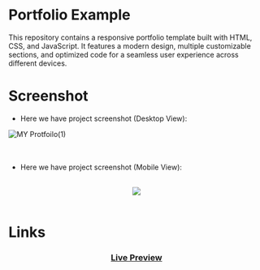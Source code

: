 # Portfolio Example
This repository contains a responsive portfolio template built with HTML, CSS, and JavaScript. It features a modern design, multiple customizable sections, and optimized code for a seamless user experience across different devices.

# Screenshot

- Here we have project screenshot (Desktop View):

![MY Protfoilo(1)](https://github.com/user-attachments/assets/b21f7a3f-14c5-47b8-88b6-983b9a9e62e3)
<br><br><br>

- Here we have project screenshot (Mobile View):<br><br>

<div align="center">
	<img src="https://github.com/user-attachments/assets/c25599a3-b704-413a-abec-c5f2a7dc98f9">
</div><br>

# Links

<div align="center">
	<h3><a href="https://yousef-awaad.github.io/Portfolio-Example/">Live Preview</a></h3>
</div>
